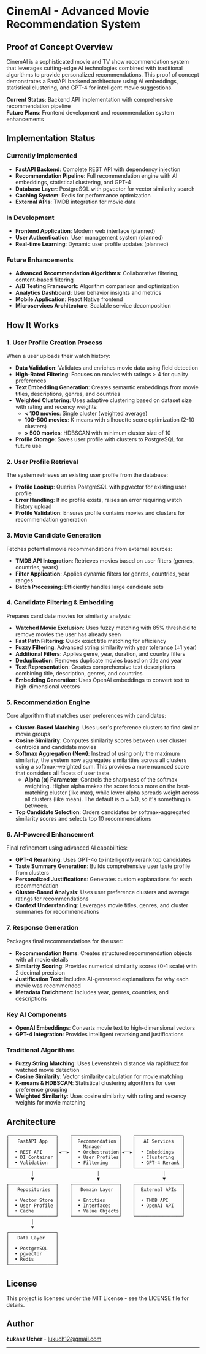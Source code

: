 # CinemAI - Advanced Movie Recommendation System

## Proof of Concept Overview

CinemAI is a sophisticated movie and TV show recommendation system that leverages cutting-edge AI technologies combined with traditional algorithms to provide personalized recommendations. This proof of concept demonstrates a FastAPI backend architecture using AI embeddings, statistical clustering, and GPT-4 for intelligent movie suggestions.

**Current Status**: Backend API implementation with comprehensive recommendation pipeline  
**Future Plans**: Frontend development and recommendation system enhancements

## Implementation Status

### **Currently Implemented**
- **FastAPI Backend**: Complete REST API with dependency injection
- **Recommendation Pipeline**: Full recommendation engine with AI embeddings, statistical clustering, and GPT-4
- **Database Layer**: PostgreSQL with pgvector for vector similarity search
- **Caching System**: Redis for performance optimization
- **External APIs**: TMDB integration for movie data

### **In Development**
- **Frontend Application**: Modern web interface (planned)
- **User Authentication**: User management system (planned)
- **Real-time Learning**: Dynamic user profile updates (planned)

### **Future Enhancements**
- **Advanced Recommendation Algorithms**: Collaborative filtering, content-based filtering
- **A/B Testing Framework**: Algorithm comparison and optimization
- **Analytics Dashboard**: User behavior insights and metrics
- **Mobile Application**: React Native frontend
- **Microservices Architecture**: Scalable service decomposition

## How It Works

### 1. User Profile Creation Process
When a user uploads their watch history:

- **Data Validation**: Validates and enriches movie data using field detection
- **High-Rated Filtering**: Focuses on movies with ratings > 4 for quality preferences
- **Text Embedding Generation**: Creates semantic embeddings from movie titles, descriptions, genres, and countries
- **Weighted Clustering**: Uses adaptive clustering based on dataset size with rating and recency weights:
  - **< 100 movies**: Single cluster (weighted average)
  - **100-500 movies**: K-means with silhouette score optimization (2-10 clusters)
  - **> 500 movies**: HDBSCAN with minimum cluster size of 10
- **Profile Storage**: Saves user profile with clusters to PostgreSQL for future use

### 2. User Profile Retrieval
The system retrieves an existing user profile from the database:

- **Profile Lookup**: Queries PostgreSQL with pgvector for existing user profile
- **Error Handling**: If no profile exists, raises an error requiring watch history upload
- **Profile Validation**: Ensures profile contains movies and clusters for recommendation generation

### 3. Movie Candidate Generation
Fetches potential movie recommendations from external sources:

- **TMDB API Integration**: Retrieves movies based on user filters (genres, countries, years)
- **Filter Application**: Applies dynamic filters for genres, countries, year ranges
- **Batch Processing**: Efficiently handles large candidate sets

### 4. Candidate Filtering & Embedding
Prepares candidate movies for similarity analysis:

- **Watched Movie Exclusion**: Uses fuzzy matching with 85% threshold to remove movies the user has already seen
- **Fast Path Filtering**: Quick exact title matching for efficiency
- **Fuzzy Filtering**: Advanced string similarity with year tolerance (±1 year)
- **Additional Filters**: Applies genre, year, duration, and country filters
- **Deduplication**: Removes duplicate movies based on title and year
- **Text Representation**: Creates comprehensive text descriptions combining title, description, genres, and countries
- **Embedding Generation**: Uses OpenAI embeddings to convert text to high-dimensional vectors

### 5. Recommendation Engine
Core algorithm that matches user preferences with candidates:

- **Cluster-Based Matching**: Uses user's preference clusters to find similar movie groups
- **Cosine Similarity**: Computes similarity scores between user cluster centroids and candidate movies
- **Softmax Aggregation (New)**: Instead of using only the maximum similarity, the system now aggregates similarities across all clusters using a softmax-weighted sum. This provides a more nuanced score that considers all facets of user taste.
    - **Alpha (α) Parameter**: Controls the sharpness of the softmax weighting. Higher alpha makes the score focus more on the best-matching cluster (like max), while lower alpha spreads weight across all clusters (like mean). The default is α = 5.0, so it's something in between.
- **Top Candidate Selection**: Orders candidates by softmax-aggregated similarity scores and selects top 10 recommendations

### 6. AI-Powered Enhancement
Final refinement using advanced AI capabilities:

- **GPT-4 Reranking**: Uses GPT-4o to intelligently rerank top candidates
- **Taste Summary Generation**: Builds comprehensive user taste profile from clusters
- **Personalized Justifications**: Generates custom explanations for each recommendation
- **Cluster-Based Analysis**: Uses user preference clusters and average ratings for recommendations
- **Context Understanding**: Leverages movie titles, genres, and cluster summaries for recommendations

### 7. Response Generation
Packages final recommendations for the user:

- **Recommendation Items**: Creates structured recommendation objects with all movie details
- **Similarity Scoring**: Provides numerical similarity scores (0-1 scale) with 2 decimal precision
- **Justification Text**: Includes AI-generated explanations for why each movie was recommended
- **Metadata Enrichment**: Includes year, genres, countries, and descriptions

### Key AI Components
- **OpenAI Embeddings**: Converts movie text to high-dimensional vectors
- **GPT-4 Integration**: Provides intelligent reranking and justifications

### Traditional Algorithms
- **Fuzzy String Matching**: Uses Levenshtein distance via rapidfuzz for watched movie detection
- **Cosine Similarity**: Vector similarity calculation for movie matching
- **K-means & HDBSCAN**: Statistical clustering algorithms for user preference grouping
- **Weighted Similarity**: Uses cosine similarity with rating and recency weights for movie matching


## Architecture

```
┌─────────────────┐    ┌─────────────────┐    ┌─────────────────┐
│   FastAPI App   │    │  Recommendation │    │   AI Services   │
│                 │    │    Manager      │    │                 │
│  • REST API     │◄──►│  • Orchestration│◄──►│  • Embeddings   │
│  • DI Container │    │  • User Profiles│    │  • Clustering   │
│  • Validation   │    │  • Filtering    │    │  • GPT-4 Rerank │
└─────────────────┘    └─────────────────┘    └─────────────────┘
         │                       │                       │
         ▼                       ▼                       ▼
┌─────────────────┐    ┌─────────────────┐    ┌─────────────────┐
│   Repositories  │    │   Domain Layer  │    │  External APIs  │
│                 │    │                 │    │                 │
│  • Vector Store │    │  • Entities     │    │  • TMDB API     │
│  • User Profile │    │  • Interfaces   │    │  • OpenAI API   │
│  • Cache        │    │  • Value Objects│    │                 │
└─────────────────┘    └─────────────────┘    └─────────────────┘
         │
         ▼
┌─────────────────┐
│   Data Layer    │
│                 │
│  • PostgreSQL   │
│  • pgvector     │
│  • Redis        │
└─────────────────┘
```

## License

This project is licensed under the MIT License - see the LICENSE file for details.

## Author

**Łukasz Ucher** - [lukuch12@gmail.com](mailto:lukuch12@gmail.com)

---